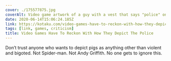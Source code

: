 ```yaml
---
cover: ./175577875.jpg
coverAlt: Video game artwork of a guy with a vest that says "police" on the back going in to a building with explosions
date: 2020-06-14T15:06:24.185Z
link: https://kotaku.com/video-games-have-to-reckon-with-how-they-depict-the-pol-1844013471
tags: [link, games, criticism]
title: Video Games Have To Reckon With How They Depict The Police
---
```


Don’t trust anyone who wants to depict pigs as anything other than violent and bigoted. Not Spider-man. Not Andy Griffith. No one gets to ignore this.
